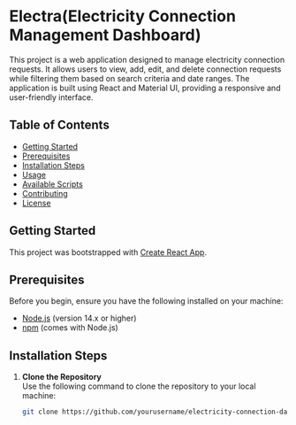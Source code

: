 # Electra(Electricity Connection Management Dashboard)

This project is a web application designed to manage electricity connection requests. It allows users to view, add, edit, and delete connection requests while filtering them based on search criteria and date ranges. The application is built using React and Material UI, providing a responsive and user-friendly interface.

## Table of Contents

- [Getting Started](#getting-started)
- [Prerequisites](#prerequisites)
- [Installation Steps](#installation-steps)
- [Usage](#usage)
- [Available Scripts](#available-scripts)
- [Contributing](#contributing)
- [License](#license)

## Getting Started

This project was bootstrapped with [Create React App](https://github.com/facebook/create-react-app).

## Prerequisites

Before you begin, ensure you have the following installed on your machine:

- [Node.js](https://nodejs.org/) (version 14.x or higher)
- [npm](https://www.npmjs.com/) (comes with Node.js)

## Installation Steps

1. **Clone the Repository**  
   Use the following command to clone the repository to your local machine:
   ```bash
   git clone https://github.com/yourusername/electricity-connection-dashboard.git
